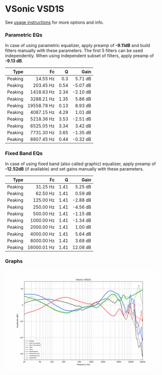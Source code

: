# VSonic VSD1S
See [usage instructions](https://github.com/jaakkopasanen/AutoEq#usage) for more options and info.

### Parametric EQs
In case of using parametric equalizer, apply preamp of **-9.11dB** and build filters manually
with these parameters. The first 5 filters can be used independently.
When using independent subset of filters, apply preamp of **-9.13 dB**.

| Type    | Fc          |    Q | Gain     |
|--------:|------------:|-----:|---------:|
| Peaking | 14.55 Hz    | 0.3  | 5.71 dB  |
| Peaking | 203.45 Hz   | 0.54 | -5.07 dB |
| Peaking | 1418.63 Hz  | 2.34 | -2.10 dB |
| Peaking | 3288.21 Hz  | 1.35 | 5.86 dB  |
| Peaking | 19558.78 Hz | 0.13 | 8.93 dB  |
| Peaking | 4087.15 Hz  | 4.29 | 1.01 dB  |
| Peaking | 5218.36 Hz  | 3.53 | -2.51 dB |
| Peaking | 6525.05 Hz  | 3.34 | 3.42 dB  |
| Peaking | 7731.30 Hz  | 3.65 | -1.35 dB |
| Peaking | 8807.45 Hz  | 0.44 | -0.32 dB |

### Fixed Band EQs
In case of using fixed band (also called graphic) equalizer, apply preamp of **-12.52dB**
(if available) and set gains manually with these parameters.

| Type    | Fc          |    Q | Gain     |
|--------:|------------:|-----:|---------:|
| Peaking | 31.25 Hz    | 1.41 | 5.25 dB  |
| Peaking | 62.50 Hz    | 1.41 | 0.59 dB  |
| Peaking | 125.00 Hz   | 1.41 | -2.88 dB |
| Peaking | 250.00 Hz   | 1.41 | -4.56 dB |
| Peaking | 500.00 Hz   | 1.41 | -1.15 dB |
| Peaking | 1000.00 Hz  | 1.41 | -1.34 dB |
| Peaking | 2000.00 Hz  | 1.41 | 1.00 dB  |
| Peaking | 4000.00 Hz  | 1.41 | 5.64 dB  |
| Peaking | 8000.00 Hz  | 1.41 | 3.68 dB  |
| Peaking | 16000.01 Hz | 1.41 | 12.08 dB |

### Graphs
![](./VSonic%20VSD1S.png)